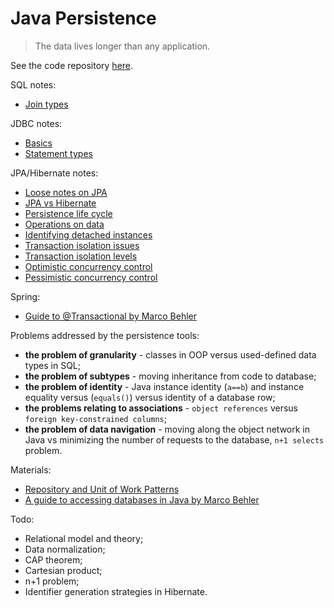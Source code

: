 # Java Persistence

> The data lives longer than any application.

See the code repository [here](https://github.com/kkoltun/dev_notes_code_java_persistence).

SQL notes:
* [Join types](./sql/joins.md)

JDBC notes:
* [Basics](./jdbc/basics.md)
* [Statement types](./jdbc/statements.md)

JPA/Hibernate notes:
* [Loose notes on JPA](jpa.md)
* [JPA vs Hibernate](./hibernate/jpa_vs_hibernate.md)
* [Persistence life cycle](./hibernate/persistence_life_cycle.md)
* [Operations on data](./hibernate/operations.md)
* [Identifying detached instances](./hibernate/detached_state.md)
* [Transaction isolation issues](./hibernate/transaction_isolation_issues.md)
* [Transaction isolation levels](./hibernate/transaction_isolation_levels.md)
* [Optimistic concurrency control](./hibernate/optimistic_concurrency_control.md)
* [Pessimistic concurrency control](./hibernate/pessimistic_concurrency_control.md)

Spring:
* [Guide to @Transactional by Marco Behler](https://www.marcobehler.com/guides/spring-transaction-management-unconventional-guide?utm_source=newsletter&utm_medium=sendy)

Problems addressed by the persistence tools:
* **the problem of granularity** - classes in OOP versus used-defined data types in SQL;
* **the problem of subtypes** - moving inheritance from code to database;
* **the problem of identity** - Java instance identity (`a==b`) and instance equality versus (`equals()`) versus identity of a database row;
* **the problems relating to associations** - `object references` versus `foreign key-constrained columns`;
* **the problem of data navigation** - moving along the object network in Java vs minimizing the number of requests to the database, `n+1 selects` problem.

Materials:
* [Repository and Unit of Work Patterns](https://www.programmingwithwolfgang.com/repository-and-unit-of-work-pattern/)
* [A guide to accessing databases in Java by Marco Behler](https://www.marcobehler.com/guides/a-guide-to-accessing-databases-in-java)

Todo:
* Relational model and theory;
* Data normalization;
* CAP theorem;
* Cartesian product;
* n+1 problem;
* Identifier generation strategies in Hibernate.

